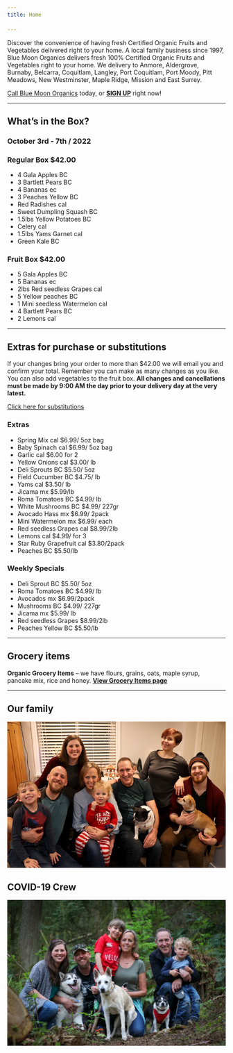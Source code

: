 ```yaml
---
title: Home

---
```

Discover the convenience of having fresh Certified Organic Fruits and Vegetables delivered right to your home. A local family business since 1997, Blue Moon Organics delivers fresh 100% Certified Organic Fruits and Vegetables right to your home. We delivery to Anmore, Aldergrove, Burnaby, Belcarra, Coquitlam, Langley, Port Coquitlam, Port Moody, Pitt Meadows, New Westminster, Maple Ridge, Mission and East Surrey.

[Call Blue Moon Organics](/contact) today, or [**SIGN UP**](/sign-up) right now!

***

## What’s in the Box?

### **October 3rd - 7th / 2022**

### Regular Box $42.00

* 4 Gala Apples  BC
* 3 Bartlett Pears  BC
* 4 Bananas  ec
* 3 Peaches Yellow  BC
* Red Radishes  cal
* Sweet Dumpling Squash  BC
* 1.5lbs Yellow Potatoes  BC
* Celery  cal
* 1.5lbs Yams Garnet  cal
* Green Kale  BC

### Fruit Box $42.00

* 5 Gala Apples  BC
* 5 Bananas  ec
* 2lbs Red seedless Grapes  cal
* 5 Yellow peaches  BC
* 1 Mini seedless Watermelon cal
* 4 Bartlett Pears  BC
* 2 Lemons  cal

***

## Extras for purchase or substitutions

If your changes bring your order to more than $42.00 we will email you and confirm your total. Remember you can make as many changes as you like. You can also add vegetables to the fruit box. **All changes and cancellations must be made by 9:00 AM the day prior to your delivery day at the very latest.**

[Click here for substitutions](/substitutions "Click here for substitutions")

### Extras

* Spring Mix  cal   $6.99/ 5oz bag
* Baby Spinach cal   $6.99/ 5oz bag
* Garlic  cal   $6.00 for 2
* Yellow Onions  cal   $3.00/ lb
* Deli Sprouts  BC  $5.50/ 5oz
* Field Cucumber  BC  $4.75/ lb
* Yams  cal   $3.50/ lb
* Jicama  mx   $5.99/lb
* Roma Tomatoes  BC  $4.99/ lb
* White Mushrooms BC  $4.99/ 227gr
* Avocado Hass mx  $6.99/ 2pack
* Mini Watermelon  mx  $6.99/ each
* Red seedless Grapes cal  $8.99/2lb
* Lemons  cal  $4.99/ for 3
* Star Ruby Grapefruit  cal  $3.80/2pack
* Peaches  BC  $5.50/lb

### Weekly Specials

* Deli Sprout  BC  $5.50/ 5oz
* Roma Tomatoes BC  $4.99/ lb
* Avocados  mx  $6.99/2pack
* Mushrooms  BC  $4.99/ 227gr
* Jicama  mx  $5.99/ lb
* Red seedless Grapes $8.99/2lb
* Peaches Yellow  BC  $5.50/lb

***

## Grocery items

**Organic Grocery Items** – we have flours, grains, oats, maple syrup, pancake mix, rice and honey. [**View Grocery Items page**](/groceries)

***

## Our family

![Our family.](./uploads/IMG_1376-copy.jpg "Our family")

## COVID-19 Crew

![COVID-19 crew.](./uploads/covid.jpg "COVID-19 crew")